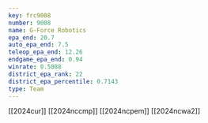 ```yaml
---
key: frc9008
number: 9008
name: G-Force Robotics
epa_end: 20.7
auto_epa_end: 7.5
teleop_epa_end: 12.26
endgame_epa_end: 0.94
winrate: 0.5088
district_epa_rank: 22
district_epa_percentile: 0.7143
type: Team
---
```

[[2024cur]]
[[2024nccmp]]
[[2024ncpem]]
[[2024ncwa2]]
